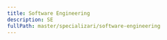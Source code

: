 ```yaml
---
title: Software Engineering
description: SE
fullPath: master/specializari/software-engineering
---
```

